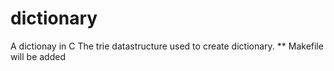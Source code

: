 # dictionary
A dictionay in C
The trie datastructure used to create dictionary.
** Makefile will be added

